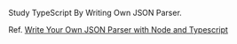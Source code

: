 Study TypeScript By Writing Own JSON Parser.

Ref. [Write Your Own JSON Parser with Node and Typescript](https://ogzhanolguncu.com/blog/write-your-own-json-parser)
